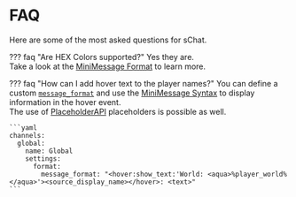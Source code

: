# FAQ

Here are some of the most asked questions for sChat.

??? faq "Are HEX Colors supported?"
    Yes they are.  
    Take a look at the [MiniMessage Format][minimessage] to learn more.

??? faq "How can I add hover text to the player names?"
    You can define a custom [`message_format`][message-format] and use the [MiniMessage Syntax][minimessage] to display information in the hover event.  
    The use of [PlaceholderAPI][placeholderapi] placeholders is possible as well.

    ```yaml
    channels:
      global:
        name: Global
        settings:
          format:
            message_format: "<hover:show_text:'World: <aqua>%player_world%</aqua>'><source_display_name></hover>: <text>"
    ```

[minimessage]: configuration/minimessage
[message-format]: configuration/channels.md#message_format
[placeholderapi]: extensions/placeholderapi
